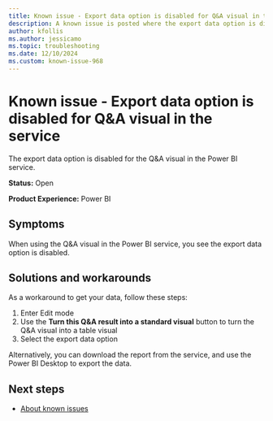 ```yaml
---
title: Known issue - Export data option is disabled for Q&A visual in the service
description: A known issue is posted where the export data option is disabled for Q&A visual in the service.
author: kfollis
ms.author: jessicamo
ms.topic: troubleshooting  
ms.date: 12/10/2024
ms.custom: known-issue-968
---
```


# Known issue - Export data option is disabled for Q&A visual in the service

The export data option is disabled for the Q&A visual in the Power BI service.

**Status:** Open

**Product Experience:** Power BI

## Symptoms

When using the Q&A visual in the Power BI service, you see the export data option is disabled.

## Solutions and workarounds

As a workaround to get your data, follow these steps:

1. Enter Edit mode
1. Use the **Turn this Q&A result into a standard visual** button to turn the Q&A visual into a table visual
1. Select the export data option

Alternatively, you can download the report from the service, and use the Power BI Desktop to export the data.

## Next steps

- [About known issues](https://support.fabric.microsoft.com/known-issues)
